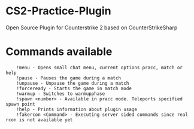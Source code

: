 # CS2-Practice-Plugin
Open Source Plugin for Counterstrike 2 based on CounterStrikeSharp

# Commands available
        !menu - Opens small chat menu, current options pracc, match or help
        !pause - Pauses the game during a match
        !unpause - Unpause the game during a match
        !forceready - Starts the game in match mode
        !warmup - Switches to warmupphase
        !spawn <number> - Available in pracc mode. Teleports specified spawn point
        !help - Prints information about plugin usage
        !fakercon <Command> - Executing server sided commands since real rcon is not available yet
